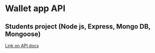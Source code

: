 # Wallet app API

## Students project (Node js, Express, Mongo DB, Mongoose)

[Link on API docs](https://wallet-goit.herokuapp.com/api-docs/)

